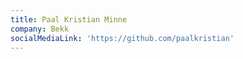 ```yaml
---
title: Paal Kristian Minne
company: Bekk
socialMediaLink: 'https://github.com/paalkristian'
---
```

